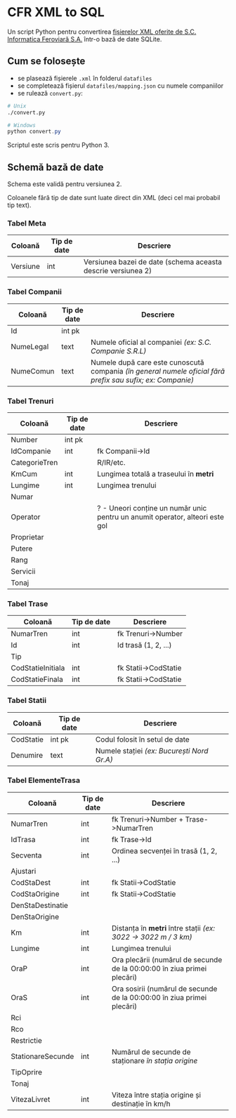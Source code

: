 # CFR XML to SQL

Un script Python pentru convertirea
[fișierelor XML oferite de S.C. Informatica Feroviară S.A.](https://data.gov.ro/dataset?organization=sc-informatica-feroviara-sa)
într-o bază de date SQLite.

## Cum se folosește

- se plasează fișierele `.xml` în folderul `datafiles`
- se completează fișierul `datafiles/mapping.json` cu numele companiilor
- se rulează `convert.py`:

```bash
# Unix
./convert.py
```

```powershell
# Windows
python convert.py
```

Scriptul este scris pentru Python 3.

## Schemă bază de date

Schema este validă pentru versiunea 2.

Coloanele fără tip de date sunt luate direct din XML (deci cel mai probabil tip text).

### Tabel **Meta**

Coloană  | Tip de date | Descriere
---------|-------------|----------
Versiune | int         | Versiunea bazei de date (schema aceasta descrie versiunea 2)

### Tabel **Companii**

Coloană   | Tip de date | Descriere
----------|-------------|----------
Id        | int pk      |
NumeLegal | text        | Numele oficial al companiei *(ex: S.C. Companie S.R.L)*
NumeComun | text        | Numele după care este cunoscută compania *(în general numele oficial fără prefix sau sufix; ex: Companie)*

### Tabel **Trenuri**

Coloană       | Tip de date | Descriere
--------------|-------------|----------
Number        | int pk      |
IdCompanie    | int         | fk Companii->Id
CategorieTren |             | R/IR/etc.
KmCum         | int         | Lungimea totală a traseului în **metri**
Lungime       | int         | Lungimea trenului
Numar         |             |
Operator      |             | ? - Uneori conține un număr unic pentru un anumit operator, alteori este gol
Proprietar    |             |
Putere        |             |
Rang          |             |
Servicii      |             |
Tonaj         |             |

### Tabel **Trase**

Coloană           | Tip de date | Descriere
------------------|-------------|----------
NumarTren         | int         | fk Trenuri->Number
Id                | int         | Id trasă (1, 2, ...)
Tip               |             |
CodStatieInitiala | int         | fk Statii->CodStatie
CodStatieFinala   | int         | fk Statii->CodStatie

### Tabel **Statii**

Coloană   | Tip de date | Descriere
----------|-------------|----------
CodStatie | int pk      | Codul folosit în setul de date
Denumire  | text        | Numele stației *(ex: București Nord Gr.A)*

### Tabel **ElementeTrasa**

Coloană           | Tip de date | Descriere
------------------|-------------|----------
NumarTren         | int         | fk Trenuri->Number + Trase->NumarTren
IdTrasa           | int         | fk Trase->Id
Secventa          | int         | Ordinea secvenței în trasă (1, 2, ...)
Ajustari          |             |
CodStaDest        | int         | fk Statii->CodStatie
CodStaOrigine     | int         | fk Statii->CodStatie
DenStaDestinatie  |             |
DenStaOrigine     |             |
Km                | int         | Distanța în **metri** între stații *(ex: 3022 -> 3022 m / 3 km)*
Lungime           | int         | Lungimea trenului
OraP              | int         | Ora plecării (numărul de secunde de la 00:00:00 în ziua primei plecări)
OraS              | int         | Ora sosirii (numărul de secunde de la 00:00:00 în ziua primei plecări)
Rci               |             |
Rco               |             |
Restrictie        |             |
StationareSecunde | int         | Numărul de secunde de staționare *în stația origine*
TipOprire         |             |
Tonaj             |             |
VitezaLivret      | int         | Viteza între stația origine și destinație în km/h
